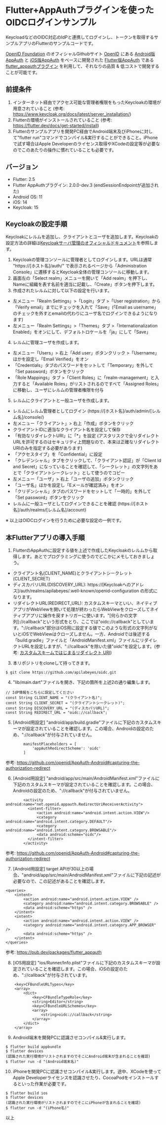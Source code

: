 # Flutter+AppAuthプラグインを使ったOIDCログインサンプル

KeycloadなどのOIDC対応のIdPと連携してログインし、トークンを取得するサンプルアプリのFlutterのサンプルコードです。

[OpenID Foundation](https://openid.net/) のオフィシャルGithubサイト [OpenID](https://github.com/openid) にある [Android版AppAuth](https://github.com/openid/AppAuth-Android) と [iOS版AppAuth](https://github.com/openid/AppAuth-iOS) をベースに開発された [Flutter版AppAuth](https://github.com/MaikuB/flutter_appauth) である [flutter_appauthプラグイン](https://pub.dev/packages/flutter_appauth) を利用して、それなりの品質 & 低コストで開発することが可能です。

## 前提条件
1. インターネット経由でアクセス可能な管理者権限をもったKeycloakの環境が用意されていること (参考: https://www.keycloak.org/docs/latest/server_installation/)
2. Flutterの環境がインストールされていること (参考: https://flutter.dev/docs/get-started/install)
3. Flutterのサンプルアプリを開発PC経由でAndroid端末及びiPhoneに対して"flutter run"コマンドでコンパイル&実行することができること。iPhoneで試す場合はApple Developerのライセンス取得やXCodeの設定等が必要なのでこのあたりの操作に慣れていることも必要です。

## バージョン
- Flutter: 2.5
- Flutter AppAuthプラグイン: 2.0.0-dev.3 (endSessionEndpointが追加された)
- Android OS: 11
- iOS: 14
- Keycloak: 15

## Keycloakの設定手順
Keycloakにレルムを追加し、クライアントとユーザを追加します。Keycloakの設定方法の詳細は[Keycloakサーバ管理のオフィシャルドキュメント](https://www.keycloak.org/docs/latest/server_admin/)を参照します。
1. Keycloakの管理コンソールに管理者としてログインします。URLは通常 "https://[ホスト名]/auth/" で表示されるページから「Administration Console」に遷移するとKeycloak全体の管理コンソールに移動します。
2. 画面左の「Select realm」メニューを開いて「Add realm」を押下し、Nameに組織を表す名前を適当に記載し、「Create」ボタンを押下します。
3. 作成されたレルムに対して以下の設定を行います。
- 左メニュー「Realm Settings」>「Login」タブ >「User registration」から「Verify email」までにチェックを入れて「Save」(「Email as username」のチェックを外すとemailの代わりにユーザ名でログインできるようになります)
- 左メニュー「Realm Settings」>「Themes」タブ >「Internationalization Enabled」をオンにして、デフォルトロケールを「ja」にして「Save」
4. レルムに管理ユーザを作成します。
- 左メニュー「Users」> 右上「Add user」ボタンクリック >「Username」ほかを設定し「Email Verified」をオン
- 「Credentials」タブのパスワードをセットして「Temporary」を外して「Set password」ボタンをクリック
- 「Role Mappings」タブ >「Client Roles」に「realm-management」と入力すると「Available Roles」がリストされるのですべて「Assigned Roles」に移動し、ユーザにレルムの管理者権限を付与
5. レルムにクライアントと一般ユーザを作成します。
- レルムにレルム管理者としてログイン (https://[ホスト名]/auth/admin/[レルム名]/console/)
- 左メニュー「クライアント」> 右上「作成」ボタンをクリック
- クライアントIDに適当なクライアント名を設定して保存
- 「有効なリダイレクトURI」に「*」を設定 (アスタリスクで全リダイレクトURLを許可するのはセキュリティ上問題なので、本来は正確なリダイレクトURIのみを指定する必要があります)
- 「アクセスタイプ」を「Confidential」に設定
- 「クレデンシャル」タブをクリックして、「クライアント認証」が「Client Id and Secret」になっていることを確認して、「シークレット」の文字列をあとで「クライアントシークレット」として使うのでコピー
- 左メニュー「ユーザ」> 右上「ユーザの追加」ボタンクリック
- 「ユーザ名」ほかを設定し「Eメールが確認済み」をオン
- 「クリデンシャル」タブのパスワードをセットして「一時的」を外して「Set password」ボタンをクリック
- レルムに一般ユーザとしてログインできることを確認 (https://[ホスト名]/auth/realms/[レルム名]/account)

※ 以上はOIDCログインを行うために必要な設定の一例です。

## 本Flutterアプリの導入手順
1. FlutterのAppAuthに設定する値を上述で作成したKeycloakのレルムから取得します。あとでプログラミングに使うのでどこかにメモしておきましょう。
- クライアント名(CLIENT_NAME)とクライアントシークレット(CLIENT_SECRET)
- ディスカバリURL(DISCOVERY_URL): https://[Keycloakへのアドレス]/auth/realms/apilabeyes/.well-known/openid-configuration の形式になります。
- リダイレクトURL(REDIRECT_URL): カスタムスキーマといい、ネイティブアプリがWebViewを開いて処理が終わったらWebViewをクローズしてネイティブアプリに操作を戻すトリガーに使います。"[何らかの文字列]://callback"という形式をとり、ここでは"oidc://callback"としています。"://callback"部分はiOS用に設定する値でこのような形式の文字列がないとiOSでWebViewはクローズしません。一方、Androidでは後述する「build.gradle」ファイルと「AndroidManifest.xml」ファイルにリダイレクトURLを設定しますが、"://callback"を除いた値"oidc"を設定します。(参考: [カスタムスキームではじまるリダイレクト URI](https://qiita.com/TakahikoKawasaki/items/8567c80528da43c7e844#%E3%82%AB%E3%82%B9%E3%82%BF%E3%83%A0%E3%82%B9%E3%82%AD%E3%83%BC%E3%83%A0%E3%81%A7%E3%81%AF%E3%81%98%E3%81%BE%E3%82%8B%E3%83%AA%E3%83%80%E3%82%A4%E3%83%AC%E3%82%AF%E3%83%88-uri))

3. 本リポジトリをcloneして持ってきます。
```
$ git clone https://github.com/apilabeyes/oidc.git
```

4. "lib/main.dart"ファイルを開き、下記の箇所を上述2の通り編集します。
```
// IdP情報をこちらに設定してください
const String CLIENT_NAME = "(クライアント名)";
const String CLIENT_SECRET = "(クライアントシークレット)";
const String DISCOVERY_URL = "(ディスカバリURL)";
const String REDIRECT_URL = "oidc://callback";
```

5. [Android用設定] "android/app/build.gradle"ファイルに下記のカスタムスキーマが設定されていることを確認します。この場合、Androidの設定のため、"://callback"が付与されていません。
```
        manifestPlaceholders = [
            'appAuthRedirectScheme': 'oidc'
        ]
```
参考: https://github.com/openid/AppAuth-Android#capturing-the-authorization-redirect

6. [Android用設定] "android/app/src/main/AndroidManifest.xml"ファイルに下記のカスタムスキーマが設定されていることを確認します。この場合、Androidの設定のため、"://callback"が付与されていません。
```
        <activity android:name="net.openid.appauth.RedirectUriReceiverActivity">
          <intent-filter>
              <action android:name="android.intent.action.VIEW"/>
              <category android:name="android.intent.category.DEFAULT"/>
              <category android:name="android.intent.category.BROWSABLE"/>
              <data android:scheme="oidc"/>
          </intent-filter>
        </activity>
```
参考: https://github.com/openid/AppAuth-Android#capturing-the-authorization-redirect

7. [Android用設定] target APIが30以上の場合、"android/app/src/main/AndroidManifest.xml"ファイルに下記の記述が必要なので、この記述があることを確認します。
```
<queries>
    <intent>
        <action android:name="android.intent.action.VIEW" />
        <category android:name="android.intent.category.BROWSABLE" />
        <data android:scheme="https" />
    </intent>
    <intent>
        <action android:name="android.intent.action.VIEW" />
        <category android:name="android.intent.category.APP_BROWSER" />
        <data android:scheme="https" />
    </intent>
</queries>
```
参考: https://pub.dev/packages/flutter_appauth

8. [iOS用設定] "ios/Runner/Info.plist"ファイルに下記のカスタムスキーマが設定されていることを確認します。この場合、iOSの設定のため、"://callback"が付与されています。
```
    <key>CFBundleURLTypes</key>
    <array>
        <dict>
            <key>CFBundleTypeRole</key>
            <string>Editor</string>
            <key>CFBundleURLSchemes</key>
            <array>
                <string>oidc://callback</string>
            </array>
        </dict>
    </array>
```

9. Android端末を開発PCに認識させコンパイル&実行します。
```
$ flutter build appbundle
$ flutter devices
(認識された実行環境がリストされますのでそこにAndroid端末が含まれることを確認)
$ flutter run -d "(Android端末名)"
```

10. iPhoneを開発PCに認識させコンパイル&実行します。途中、XCodeを使ってApple Developerライセンスを認識させたり、CocoaPodをインストールするといった作業が必要です。
```
$ flutter build ios
$ flutter devices
(認識された実行環境がリストされますのでそこにiPhoneが含まれることを確認)
$ flutter run -d "(iPhone名)"
```

以上